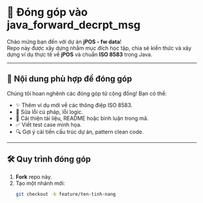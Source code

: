 # 🤝 Đóng góp vào java_forward_decrpt_msg

Chào mừng bạn đến với dự án **jPOS - fw data**!  
Repo này được xây dựng nhằm mục đích học tập, chia sẻ kiến thức và xây dựng ví dụ thực tế về **jPOS** và chuẩn **ISO 8583** trong Java.

---

## 🧾 Nội dung phù hợp để đóng góp

Chúng tôi hoan nghênh các đóng góp từ cộng đồng! Bạn có thể:
- ✨ Thêm ví dụ mới về các thông điệp ISO 8583.
- 🐞 Sửa lỗi cú pháp, lỗi logic.
- 📖 Cải thiện tài liệu, README hoặc bình luận trong mã.
- ✅ Viết test case minh họa.
- 🔍 Gợi ý cải tiến cấu trúc dự án, pattern clean code.

---

## 🛠 Quy trình đóng góp

1. **Fork** repo này.
2. Tạo một nhánh mới:  
   ```bash
   git checkout -b feature/ten-tinh-nang
